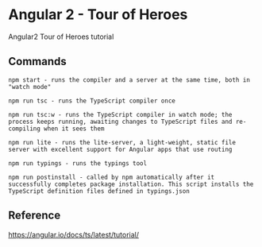 # Angular 2 - Tour of Heroes

Angular2 Tour of Heroes tutorial

## Commands

```
npm start - runs the compiler and a server at the same time, both in "watch mode"
```

```
npm run tsc - runs the TypeScript compiler once
```

```
npm run tsc:w - runs the TypeScript compiler in watch mode; the process keeps running, awaiting changes to TypeScript files and re-compiling when it sees them
```

```
npm run lite - runs the lite-server, a light-weight, static file server with excellent support for Angular apps that use routing
```

```
npm run typings - runs the typings tool
```

```
npm run postinstall - called by npm automatically after it successfully completes package installation. This script installs the TypeScript definition files defined in typings.json
```

## Reference

https://angular.io/docs/ts/latest/tutorial/
